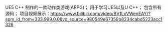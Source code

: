 UE5 C++ 制作的一款动作类游戏(ARPG)；
用于学习UE5以及U C++；
包含所有源码；
项目视频展示：https://www.bilibili.com/video/BV1LxVWenEAY/?spm_id_from=333.999.0.0&vd_source=980549e67359b8234cabd5223acc1326
